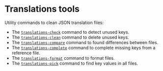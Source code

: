 # Translations tools

Utility commands to clean JSON translation files:

- The [`translations-check`](src/check/README.md) command to detect unused keys.
- The [`translations-clean`](src/clean/README.md) command to delete unused keys.
- The [`translations-compare`](src/compare/README.md) command to found differences between files.
- The [`translations-complete`](src/complete/README.md) command to complete missing keys from a reference file.
- The [`translations-format`](src/format/README.md) command to format files.
- The [`translations-pick`](src/pick/README.md) command to find key values in all files.
